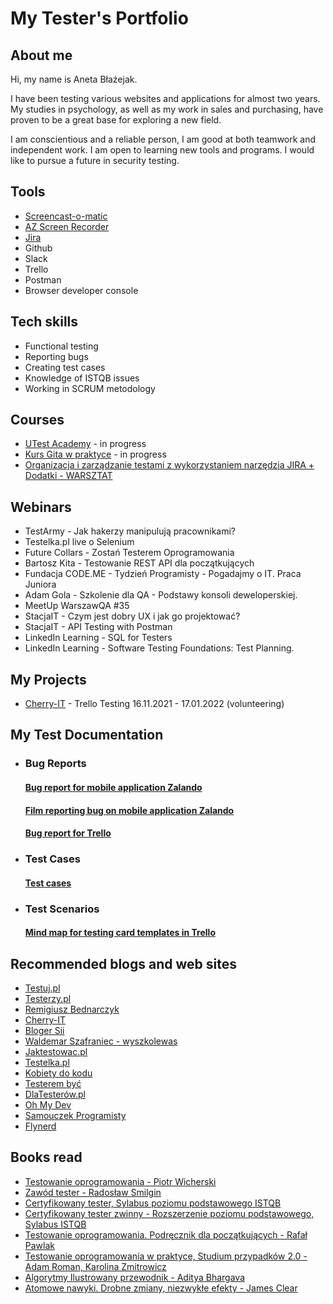 # My Tester's Portfolio

## About me

Hi, my name is Aneta Błażejak. 

I have been testing various websites and applications for almost two years. My studies in psychology, as well as my work in sales and purchasing, have proven to be a great base for exploring a new field.

I am conscientious and a reliable person, I am good at both teamwork and independent work. I am open to learning new tools and programs. 
I would like to pursue a future in security testing.


## Tools

* [Screencast-o-matic](https://screencast-o-matic.com/)
* [AZ Screen Recorder](https://www.dobreprogramy.pl/az-screen-recorder-no-root,program,android,6628599101097601)
* [Jira](https://www.atlassian.com/pl/software/jira)
* Github
* Slack
* Trello
* Postman
* Browser developer console

## Tech skills

* Functional testing
* Reporting bugs
* Creating test cases
* Knowledge of ISTQB issues
* Working in SCRUM metodology

## Courses

* [UTest Academy](https://www.utest.com/academy) - in progress
* [Kurs Gita w praktyce](https://www.youtube.com/watch?v=tvHVafvw16Y&t=375s) - in progress
* [Organizacja i zarządzanie testami z wykorzystaniem narzędzia JIRA + Dodatki - WARSZTAT](https://stacja.it/)

## Webinars

* TestArmy - Jak hakerzy manipulują pracownikami?
* Testelka.pl live o Selenium
* Future Collars - Zostań Testerem Oprogramowania
* Bartosz Kita - Testowanie REST API dla początkujących
* Fundacja CODE.ME - Tydzień Programisty - Pogadajmy o IT. Praca Juniora
* Adam Gola - Szkolenie dla QA - Podstawy konsoli deweloperskiej.
* MeetUp WarszawQA #35
* StacjaIT - Czym jest dobry UX i jak go projektować?
* StacjaIT - API Testing with Postman
* LinkedIn Learning - SQL for Testers
* LinkedIn Learning - Software Testing Foundations: Test Planning.

## My Projects

* [Cherry-IT](http://cherry-it.pl/) - Trello Testing 16.11.2021 - 17.01.2022 (volunteering)

## My Test Documentation

* ### Bug Reports
  #### [Bug report for mobile application Zalando](https://docs.google.com/document/d/1UBKAzUuzPdPOEK8oQfsfzF70FG11VKTZ0uQaSTxKSkY/edit?usp=sharing)
  #### [Film reporting bug on mobile application Zalando](https://mega.nz/file/TGpTRCyK#FkLlhvbt-ZKX0yLR2nLW0CSShr4hLvSihJ3EUWQBNGI)
  #### [Bug report for Trello](https://docs.google.com/document/d/1H3OyAMTxTqqd1qJMWVXC2l3OMct9HG_fvzqT1VyllpA/edit)
 
* ### Test Cases
  #### [Test cases](https://docs.google.com/document/d/1Bn1sPFTsigDxPQ0Scg9NmeJmvQ42S2KHa45eo58wmZg/edit)

* ### Test Scenarios
  #### [Mind map for testing card templates in Trello](https://drive.google.com/file/d/1Cf09L8nmZQDR804ZTTA2OL1vFIHAPWQH/view?usp=sharing)

## Recommended blogs and web sites

* [Testuj.pl](https://testuj.pl/blog/)
* [Testerzy.pl](https://testerzy.pl/)
* [Remigiusz Bednarczyk](https://remigiuszbednarczyk.pl/)
* [Cherry-IT](http://cherry-it.pl/)
* [Bloger Sii](https://sii.pl/blog/)
* [Waldemar Szafraniec - wyszkolewas](https://www.wyszkolewas.com.pl/blog/)
* [Jaktestowac.pl](https://jaktestowac.pl/blog/)
* [Testelka.pl](https://testelka.pl/blog/)
* [Kobiety do kodu](https://kobietydokodu.pl/)
* [Testerem być](https://testerembyc.pl/)
* [DlaTesterów.pl](https://www.dlatesterow.pl/)
* [Oh My Dev](https://ohmydev.pl/)
* [Samouczek Programisty](https://www.samouczekprogramisty.pl/)
* [Flynerd](https://www.flynerd.pl/)

## Books read

* [Testowanie oprogramowania - Piotr Wicherski](https://pwicherski.gitbook.io/testowanie-oprogramowania/)
* [Zawód tester - Radosław Smilgin](https://lubimyczytac.pl/ksiazka/291227/zawod-tester)
* [Certyfikowany tester, Sylabus poziomu podstawowego ISTQB](https://sjsi.org/ist-qb/do-pobrania/)
* [Certyfikowany tester zwinny - Rozszerzenie poziomu podstawowego, Sylabus ISTQB](https://sjsi.org/ist-qb/do-pobrania/)
* [Testowanie oprogramowania. Podręcznik dla początkujących - Rafał Pawlak](https://helion.pl/ksiazki/testowanie-oprogramowania-podrecznik-dla-poczatkujacych-rafal-pawlak,szteop.htm#format/d)
* [Testowanie oprogramowania w praktyce, Studium przypadków 2.0 - Adam Roman, Karolina Zmitrowicz](https://lubimyczytac.pl/ksiazka/4928223/testowanie-oprogramowania-w-praktyce-studium-przypadkow-2-0)
* [Algorytmy Ilustrowany przewodnik - Aditya Bhargava](https://lubimyczytac.pl/ksiazka/4819674/algorytmy-ilustrowany-przewodnik)
* [Atomowe nawyki. Drobne zmiany, niezwykłe efekty - James Clear](https://lubimyczytac.pl/ksiazka/4898707/atomowe-nawyki-drobne-zmiany-niezwykle-efekty)

 
